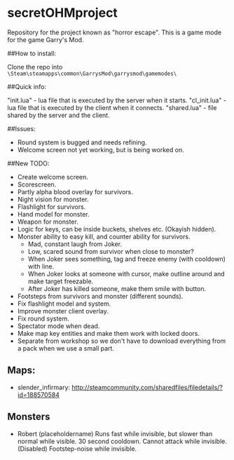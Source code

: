 # secretOHMproject
Repository for the project known as "horror escape".
This is a game mode for the game Garry's Mod.

##How to install:

Clone the repo into `\Steam\steamapps\common\GarrysMod\garrysmod\gamemodes\` 

##Quick info:

"init.lua" - lua file that is executed by the server when it starts.
"cl_init.lua" - lua file that is executed by the client when it connects.
"shared.lua" - file shared by the server and the client.

##Issues:
- Round system is bugged and needs refining.
- Welcome screen not yet working, but is being worked on.

##New TODO:
- Create welcome screen.
- Scorescreen.
- Partly alpha blood overlay for survivors.
- Night vision for monster.
- Flashlight for survivors.
- Hand model for monster.
- Weapon for monster.
- Logic for keys, can be inside buckets, shelves etc. (Okayish hidden).
- Monster ability to easy kill, and counter ability for survivors.
  * Mad, constant laugh from Joker.
  * Low, scared sound from survivor when close to monster?
  * When Joker sees something, tag and freeze enemy (with cooldown) with line.
  * When Joker looks at someone with cursor, make outline around and 
    make target freezable.
  * After Joker has killed someone, make them smile with button.
- Footsteps from survivors and monster (different sounds).
- Fix flashlight model and system.
- Improve monster client overlay.
- Fix round system.
- Spectator mode when dead.
- Make map key entities and make them work with locked doors.
- Separate from workshop so we don't have to download everything from a pack when we use a small part.

## Maps:
- slender_infirmary: http://steamcommunity.com/sharedfiles/filedetails/?id=188570584

## Monsters

- Robert (placeholdername)
	Runs fast while invisible, but slower than normal while visible. 30 second cooldown.
	Cannot attack while invisible. (Disabled)
	Footstep-noise while invisible.

